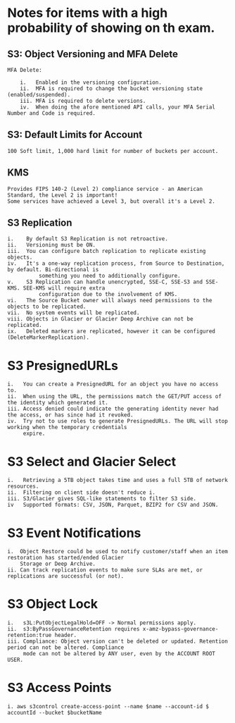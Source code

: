 # Notes for items with a high probability of showing on th exam.

## S3: Object Versioning and MFA Delete

    MFA Delete:

        i.   Enabled in the versioning configuration.
        ii.  MFA is required to change the bucket versioning state (enabled/suspended).
        iii. MFA is required to delete versions.
        iv.  When doing the afore mentioned API calls, your MFA Serial Number and Code is required.

## S3: Default Limits for Account

    100 Soft limit, 1,000 hard limit for number of buckets per account.

## KMS

    Provides FIPS 140-2 (Level 2) compliance service - an American Standard, the Level 2 is important!
    Some services have achieved a Level 3, but overall it's a Level 2.

## S3 Replication

    i.    By default S3 Replication is not retroactive.
    ii.   Versioning must be ON.
    iii.  You can configure batch replication to replicate existing objects.
    iv.   It's a one-way replication process, from Source to Destination, by default. Bi-directional is
              something you need to additionally configure.
    v.    S3 Replication can handle unencrypted, SSE-C, SSE-S3 and SSE-KMS. SEE-KMS will require extra
              configuration due to the involvement of KMS.
    vi.   The Source Bucket owner will always need permissions to the objects to be replicated.
    vii.  No system events will be replicated.
    viii. Objects in Glacier or Glacier Deep Archive can not be replicated.
    ix.   Deleted markers are replicated, however it can be configured (DeleteMarkerReplication).

# S3 PresignedURLs

    i.   You can create a PresignedURL for an object you have no access to.
    ii.  When using the URL, the permissions match the GET/PUT access of the identity which generated it.
    iii. Access denied could indicate the generating identity never had the access, or has since had it revoked.
    iv.  Try not to use roles to generate PresignedURLs. The URL will stop working when the temporary credentials
         expire.

# S3 Select and Glacier Select

    i.   Retrieving a 5TB object takes time and uses a full 5TB of network resources.
    ii.  Filtering on client side doesn't reduce i.
    iii. S3/Glacier gives SQL-like statements to filter S3 side.
    iv   Supported formats: CSV, JSON, Parquet, BZIP2 for CSV and JSON.

# S3 Event Notifications

    i.  Object Restore could be used to notify customer/staff when an item restoration has started/ended Glacier
        Storage or Deep Archive.
    ii. Can track replication events to make sure SLAs are met, or replications are successful (or not).

# S3 Object Lock

    i.   s3L:PutObjectLegalHold=OFF -> Normal permissions apply.
    ii.  s3:ByPassGovernanceRetention requires x-amz-bypass-governance-retention:true header.
    iii. Compliance: Object version can't be deleted or updated. Retention period can not be altered. Compliance
         mode can not be altered by ANY user, even by the ACCOUNT ROOT USER.

# S3 Access Points

    i. aws s3control create-access-point --name $name --account-id $ accountId --bucket $bucketName